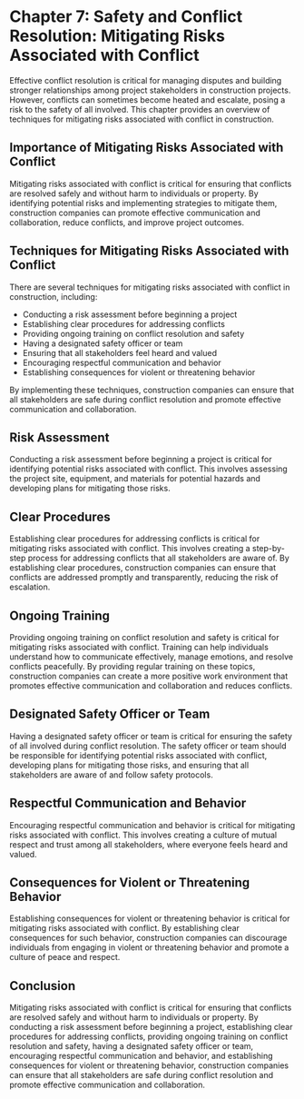 Chapter 7: Safety and Conflict Resolution: Mitigating Risks Associated with Conflict
====================================================================================

Effective conflict resolution is critical for managing disputes and building stronger relationships among project stakeholders in construction projects. However, conflicts can sometimes become heated and escalate, posing a risk to the safety of all involved. This chapter provides an overview of techniques for mitigating risks associated with conflict in construction.

Importance of Mitigating Risks Associated with Conflict
-------------------------------------------------------

Mitigating risks associated with conflict is critical for ensuring that conflicts are resolved safely and without harm to individuals or property. By identifying potential risks and implementing strategies to mitigate them, construction companies can promote effective communication and collaboration, reduce conflicts, and improve project outcomes.

Techniques for Mitigating Risks Associated with Conflict
--------------------------------------------------------

There are several techniques for mitigating risks associated with conflict in construction, including:

* Conducting a risk assessment before beginning a project
* Establishing clear procedures for addressing conflicts
* Providing ongoing training on conflict resolution and safety
* Having a designated safety officer or team
* Ensuring that all stakeholders feel heard and valued
* Encouraging respectful communication and behavior
* Establishing consequences for violent or threatening behavior

By implementing these techniques, construction companies can ensure that all stakeholders are safe during conflict resolution and promote effective communication and collaboration.

Risk Assessment
---------------

Conducting a risk assessment before beginning a project is critical for identifying potential risks associated with conflict. This involves assessing the project site, equipment, and materials for potential hazards and developing plans for mitigating those risks.

Clear Procedures
----------------

Establishing clear procedures for addressing conflicts is critical for mitigating risks associated with conflict. This involves creating a step-by-step process for addressing conflicts that all stakeholders are aware of. By establishing clear procedures, construction companies can ensure that conflicts are addressed promptly and transparently, reducing the risk of escalation.

Ongoing Training
----------------

Providing ongoing training on conflict resolution and safety is critical for mitigating risks associated with conflict. Training can help individuals understand how to communicate effectively, manage emotions, and resolve conflicts peacefully. By providing regular training on these topics, construction companies can create a more positive work environment that promotes effective communication and collaboration and reduces conflicts.

Designated Safety Officer or Team
---------------------------------

Having a designated safety officer or team is critical for ensuring the safety of all involved during conflict resolution. The safety officer or team should be responsible for identifying potential risks associated with conflict, developing plans for mitigating those risks, and ensuring that all stakeholders are aware of and follow safety protocols.

Respectful Communication and Behavior
-------------------------------------

Encouraging respectful communication and behavior is critical for mitigating risks associated with conflict. This involves creating a culture of mutual respect and trust among all stakeholders, where everyone feels heard and valued.

Consequences for Violent or Threatening Behavior
------------------------------------------------

Establishing consequences for violent or threatening behavior is critical for mitigating risks associated with conflict. By establishing clear consequences for such behavior, construction companies can discourage individuals from engaging in violent or threatening behavior and promote a culture of peace and respect.

Conclusion
----------

Mitigating risks associated with conflict is critical for ensuring that conflicts are resolved safely and without harm to individuals or property. By conducting a risk assessment before beginning a project, establishing clear procedures for addressing conflicts, providing ongoing training on conflict resolution and safety, having a designated safety officer or team, encouraging respectful communication and behavior, and establishing consequences for violent or threatening behavior, construction companies can ensure that all stakeholders are safe during conflict resolution and promote effective communication and collaboration.


